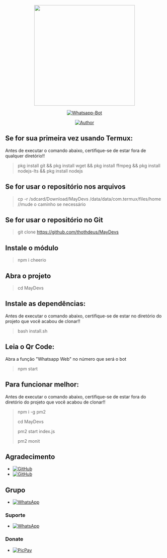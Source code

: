 <p align="center">
<img src="https://media.giphy.com/media/WiM5K1e9MtEic/giphy.gif" width="320" height="320"/>
</p>
<p align="center">
<a href="#"><img title="Whatsapp-Bot" src="https://img.shields.io/badge/Termux Whatsapp Bot-green?colorA=%23ff0000&colorB=%23017e40&style=for-the-badge"></a>
</p>
<p align="center">
<a href="https://github.com/thothdeus"><img title="Author" src="https://img.shields.io/badge/Author-thothdeus-blue.svg?style=for-the-badge&logo=github"></a>
</p>

## Se for sua primeira vez usando Termux:
Antes de executar o comando abaixo, certifique-se de estar fora de qualquer diretório!!

> pkg install git && pkg install wget && pkg install ffmpeg && pkg install nodejs-lts && pkg install nodejs

## Se for usar o repositório nos arquivos

> cp -r /sdcard/Download/MayDevs /data/data/com.termux/files/home //mude o caminho se necessário

## Se for usar o repositório no Git

> git clone https://github.com/thothdeus/MayDevs

## Instale o módulo

> npm i cheerio

## Abra o projeto

> cd MayDevs

## Instale as dependências:
Antes de executar o comando abaixo, certifique-se de estar no diretório do projeto que
você acabou de clonar!!

> bash install.sh

## Leia o Qr Code:
Abra a função "Whatsapp Web" no número que será o bot

> npm start

## Para funcionar melhor:
Antes de executar o comando abaixo, certifique-se de estar fora do diretório do projeto que
você acabou de clonar!!

> npm i -g pm2
> 
> cd MayDevs
> 
> pm2 start index.js
>  
> pm2 monit

## Agradecimento
* <a href="https://github.com/adiwajshing/Baileys"><img alt="GitHub" src="https://img.shields.io/badge/adiwajshing/Baileys%20-%23121011.svg?&style=for-the-badge&logo=github&logoColor=white"/></a>
*  <a href="https://github.com/MhankBarBar"><img alt="GitHub" src="https://img.shields.io/badge/MhankBarBar%20-%23121011.svg?&style=for-the-badge&logo=github&logoColor=white"/></a>

## Grupo
* <a href="https://chat.whatsapp.com/DYvXuEkqiXZ0lTAe7uZzl1"><img alt="WhatsApp" src="https://img.shields.io/badge/Taberna%20Do%20Thoth-%23121011?style=for-the-badge&logo=whatsapp&logoColor=white"/></a>

### Suporte
* <a href="http://wa.me/+5511930758170"><img alt="WhatsApp" src="https://img.shields.io/badge/WhatsApp-%23121011?style=for-the-badge&logo=whatsapp&logoColor=white" /></a>

### Donate
* <a href="https://picpay.me/thothdeus"><img alt="PicPay" src="https://img.shields.io/badge/PicPay-%23121011?style=for-the-badge&logo=PicPay&logoColor=white" /></a>
